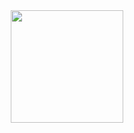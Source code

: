 <div align="center">
  <a href="https://github.com/Gleb2130">
  <img height="180em" src="https://github-readme-stats.vercel.app/api?username=Gleb2130&show_icons=true&theme=dracula&include_all_commits=false&count_private=false"/></div>
